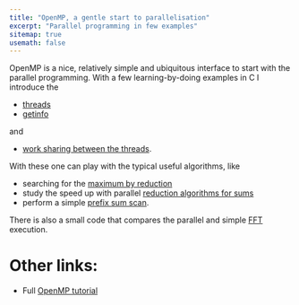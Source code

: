 ```yaml
---
title: "OpenMP, a gentle start to parallelisation"
excerpt: "Parallel programming in few examples"
sitemap: true
usemath: false  
---
```


OpenMP is a nice, relatively simple and ubiquitous interface to start with the parallel programming. With a few learning-by-doing examples in C I introduce the 

  * [threads](../data/1-openmp-helloworld)  
  * [getinfo](../data/2-openmp-getinfo) 

and 

  * [work sharing between the threads](../data/3-openmp-workshare). 

With these one can play with the typical useful algorithms, like  

  * searching for the [maximum by reduction](../data/4-openmp-reduction-max) 
  * study the speed up with parallel [reduction algorithms for sums](../data/5-openmp-reduction) 
  * perform a simple [prefix sum scan](../data/6-openmp-prefix-scan). 

There is also a small code that compares the parallel and simple [FFT](../data/7-openmp-fourier) execution. 

# Other links: 

* Full [OpenMP tutorial](https://computing.llnl.gov/tutorials/openMP)

